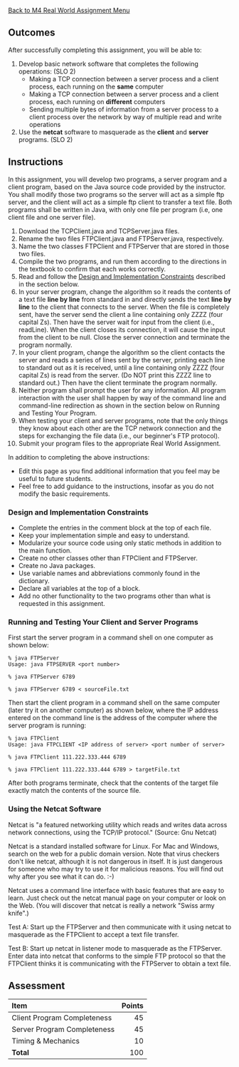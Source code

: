 [Back to M4 Real World Assignment Menu](m4-real-world-assignment-menu)

## Outcomes
After successfully completing this assignment, you will be able to:

1. Develop basic network software that completes the following operations: (SLO 2)
    * Making a TCP connection between a server process and a client process, each running on the **same** computer
    * Making a TCP connection between a server process and a client process, each running on **different** computers
    * Sending multiple bytes of information from a server process to a client process over the network by way of multiple read and write operations
2. Use the **netcat** software to masquerade as the **client** and **server** programs. (SLO 2)

## Instructions

In this assignment, you will develop two programs, a server program and a client program, based on the Java source code provided by the instructor. You shall modify those two programs so the server will act as a simple ftp server, and the client will act as a simple ftp client to transfer a text file. Both programs shall be written in Java, with only one file per program (i.e, one client file and one server file).

1. Download the TCPClient.java and TCPServer.java files.
2. Rename the two files FTPClient.java and FTPServer.java, respectively.
3. Name the two classes FTPClient and FTPServer that are stored in those two files.
4. Compile the two programs, and run them according to the directions in the textbook to confirm that each works correctly.
5. Read and follow the [Design and Implementation Constraints](#design-and-implementation-constraints) described in the section below.
6. In your server program, change the algorithm so it reads the contents of a text file **line by line** from standard in and directly sends the text **line by line** to the client that connects to the server. When the file is completely sent, have the server send the client a line containing only ZZZZ (four capital Zs). Then have the server wait for input from the client (i.e., readLine). When the client closes its connection, it will cause the input from the client to be null. Close the server connection and terminate the program normally.
7. In your client program, change the algorithm so the client contacts the server and reads a series of lines sent by the server, printing each line to standard out as it is received, until a line containing only ZZZZ (four capital Zs) is read from the server. (Do NOT print this ZZZZ line to standard out.) Then have the client terminate the program normally.
8. Neither program shall prompt the user for any information. All program interaction with the user shall happen by way of the command line and command-line redirection as shown in the section below on Running and Testing Your Program.
9. When testing your client and server programs, note that the only things they know about each other are the TCP network connection and the steps for exchanging the file data (i.e., our beginner's FTP protocol).
3. Submit your program files to the appropriate Real World Assignment.

In addition to completing the above instructions:

* Edit this page as you find additional information that you feel may be useful to future students.
* Feel free to add guidance to the instructions, insofar as you do not modify the basic requirements.

### Design and Implementation Constraints

*   Complete the entries in the comment block at the top of each file.
*   Keep your implementation simple and easy to understand.
*   Modularize your source code using only static methods in addition to the main function.
*   Create no other classes other than FTPClient and FTPServer.
*   Create no Java packages.
*   Use variable names and abbreviations commonly found in the dictionary.
*   Declare all variables at the top of a block.
*   Add no other functionality to the two programs other than what is requested in this assignment.

### Running and Testing Your Client and Server Programs

First start the server program in a command shell on one computer as shown below:

```
% java FTPServer  
Usage: java FTPSERVER <port number>

% java FTPServer 6789

% java FTPServer 6789 < sourceFile.txt
```

Then start the client program in a command shell on the same computer (later try it on another computer) as shown below, where the IP address entered on the command line is the address of the computer where the server program is running:

```
% java FTPClient  
Usage: java FTPCLIENT <IP address of server> <port number of server>

% java FTPClient 111.222.333.444 6789

% java FTPClient 111.222.333.444 6789 > targetFile.txt
```

After both programs terminate, check that the contents of the target file exactly match the contents of the source file.

### Using the Netcat Software

Netcat is "a featured networking utility which reads and writes data across network connections, using the TCP/IP protocol." (Source: Gnu Netcat)

Netcat is a standard installed software for Linux. For Mac and Windows, search on the web for a public domain version. Note that virus checkers don't like netcat, although it is not dangerous in itself. It is just dangerous for someone who may try to use it for malicious reasons. You will find out why after you see what it can do. :-)

Netcat uses a command line interface with basic features that are easy to learn. Just check out the netcat manual page on your computer or look on the Web. (You will discover that netcat is really a network "Swiss army knife".)

Test A: Start up the FTPServer and then communicate with it using netcat to masquerade as the FTPClient to accept a text file transfer.

Test B: Start up netcat in listener mode to masquerade as the FTPServer. Enter data into netcat that conforms to the simple FTP protocol so that the FTPClient thinks it is communicating with the FTPServer to obtain a text file.

## Assessment

| Item                          | Points |
|:------------------------------|-------:|
| Client Program Completeness   |      45|
| Server Program Completeness   |      45|
| Timing & Mechanics            |      10|
| **Total**                     |     100|
